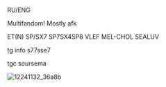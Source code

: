 RU/ENG

Multifandom! Mostly afk

ET(N) SP/SX7 SP7SX4SP8 VLEF MEL-CHOL SEALUV

tg info s77sse7

tgc soursema


![12241132_36a8b](https://github.com/user-attachments/assets/ace4f633-d17b-46a8-b2b1-954fc502b404)






























<!---
SemaSour/SemaSour is a ✨ special ✨ repository because its `README.md` (this file) appears on your GitHub profile.
You can click the Preview link to take a look at your changes.
--->
